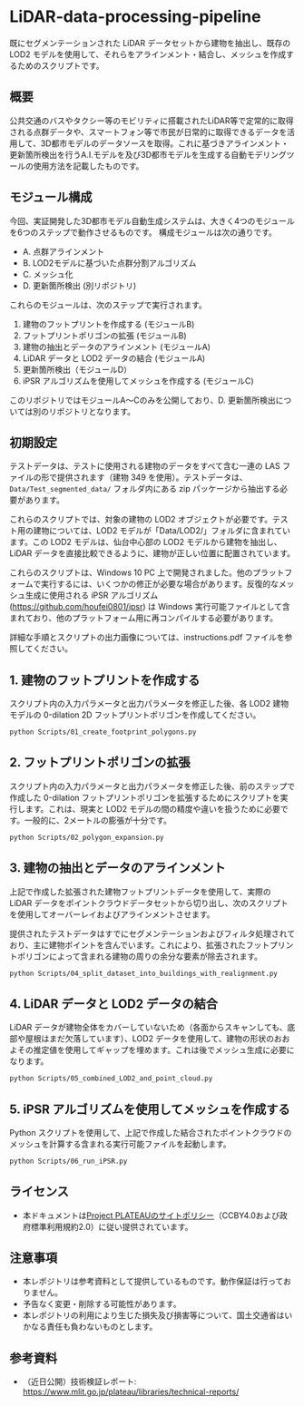 # LiDAR-data-processing-pipeline
既にセグメンテーションされた LiDAR データセットから建物を抽出し、既存の LOD2 モデルを使用して、それらをアラインメント・結合し、メッシュを作成するためのスクリプトです。

## 概要
公共交通のバスやタクシー等のモビリティに搭載されたLiDAR等で定常的に取得される点群データや、スマートフォン等で市民が日常的に取得できるデータを活用して、3D都市モデルのデータソースを取得。これに基づきアラインメント・更新箇所検出を行うA.I.モデルを及び3D都市モデルを生成する自動モデリングツールの使用方法を記載したものです。  

## モジュール構成
今回、実証開発した3D都市モデル自動生成システムは、大きく4つのモジュールを6つのステップで動作させるものです。
構成モジュールは次の通りです。
 * A. 点群アラインメント
 * B. LOD2モデルに基づいた点群分割アルゴリズム 
 * C. メッシュ化
 * D. 更新箇所検出 (別リポジトリ)

これらのモジュールは、次のステップで実行されます。

1. 建物のフットプリントを作成する (モジュールB)
2. フットプリントポリゴンの拡張 (モジュールB)
3. 建物の抽出とデータのアラインメント (モジュールA)
4. LiDAR データと LOD2 データの結合 (モジュールA)
5. 更新箇所検出（モジュールD）
6. iPSR アルゴリズムを使用してメッシュを作成する (モジュールC)

このリポジトリではモジュールA〜Cのみを公開しており、D. 更新箇所検出については別のリポジトリとなります。

## 初期設定
テストデータは、テストに使用される建物のデータをすべて含む一連の LAS ファイルの形で提供されます（建物 349 を使用）。テストデータは、 `Data/Test_segmented_data/` フォルダ内にある zip パッケージから抽出する必要があります。

これらのスクリプトでは、対象の建物の LOD2 オブジェクトが必要です。テスト用の建物については、LOD2 モデルが「Data/LOD2/」フォルダに含まれています。この LOD2 モデルは、仙台中心部の LOD2 モデルから建物を抽出し、LiDAR データを直接比較できるように、建物が正しい位置に配置されています。

これらのスクリプトは、Windows 10 PC 上で開発されました。他のプラットフォームで実行するには、いくつかの修正が必要な場合があります。反復的なメッシュ生成に使用される iPSR アルゴリズム (https://github.com/houfei0801/ipsr) は Windows 実行可能ファイルとして含まれており、他のプラットフォーム用に再コンパイルする必要があります。

詳細な手順とスクリプトの出力画像については、instructions.pdf ファイルを参照してください。

## 1. 建物のフットプリントを作成する
スクリプト内の入力パラメータと出力パラメータを修正した後、各 LOD2 建物モデルの 0-dilation 2D フットプリントポリゴンを作成してください。

```sh
python Scripts/01_create_footprint_polygons.py
```

## 2. フットプリントポリゴンの拡張
スクリプト内の入力パラメータと出力パラメータを修正した後、前のステップで作成した 0-dilation フットプリントポリゴンを拡張するためにスクリプトを実行します。これは、現実と LOD2 モデルの間の精度や違いを扱うために必要です。一般的に、2メートルの膨張が十分です。
```sh
python Scripts/02_polygon_expansion.py
```

## 3. 建物の抽出とデータのアラインメント
上記で作成した拡張された建物フットプリントデータを使用して、実際の LiDAR データをポイントクラウドデータセットから切り出し、次のスクリプトを使用してオーバーレイおよびアラインメントさせます。

提供されたテストデータはすでにセグメンテーションおよびフィルタ処理されており、主に建物ポイントを含んでいます。これにより、拡張されたフットプリントポリゴンによって含まれる建物の周りの余分な要素が除去されます。
```sh
python Scripts/04_split_dataset_into_buildings_with_realignment.py
```

## 4. LiDAR データと LOD2 データの結合
LiDAR データが建物全体をカバーしていないため（各面からスキャンしても、底部や屋根はまだ欠落しています）、LOD2 データを使用して、建物の形状のおおよその推定値を使用してギャップを埋めます。これは後でメッシュ生成に必要になります。
```sh
python Scripts/05_combined_LOD2_and_point_cloud.py
```

## 5. iPSR アルゴリズムを使用してメッシュを作成する
Python スクリプトを使用して、上記で作成した結合されたポイントクラウドのメッシュを計算する含まれる実行可能ファイルを起動します。
```sh
python Scripts/06_run_iPSR.py
```

## ライセンス
* 本ドキュメントは[Project PLATEAUのサイトポリシー](https://www.mlit.go.jp/plateau/site-policy/)（CCBY4.0および政府標準利用規約2.0）に従い提供されています。

## 注意事項
* 本レポジトリは参考資料として提供しているものです。動作保証は行っておりません。
* 予告なく変更・削除する可能性があります。
* 本レポジトリの利用により生じた損失及び損害等について、国土交通省はいかなる責任も負わないものとします。

## 参考資料
* （近日公開）技術検証レポート: https://www.mlit.go.jp/plateau/libraries/technical-reports/
